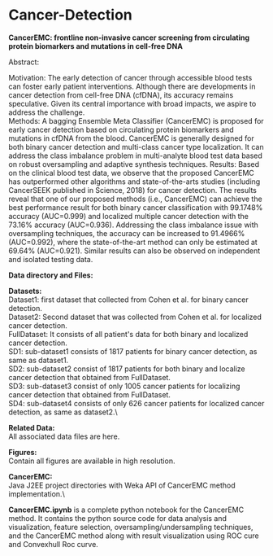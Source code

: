 # Cancer-Detection
**CancerEMC: frontline non-invasive cancer screening from circulating protein biomarkers and mutations in cell-free DNA**

Abstract:

Motivation: The early detection of cancer through accessible blood tests can foster early patient interventions. Although there are developments in cancer detection from cell-free DNA (cfDNA), its accuracy remains speculative. Given its central importance with broad impacts, we aspire to address the challenge.  
Methods: A bagging Ensemble Meta Classifier (CancerEMC) is proposed for early cancer detection based on circulating protein biomarkers and mutations in cfDNA from the blood. CancerEMC is generally designed for both binary cancer detection and multi-class cancer type localization. It can address the class imbalance problem in multi-analyte blood test data based on robust oversampling and adaptive synthesis techniques.
Results: Based on the clinical blood test data, we observe that the proposed CancerEMC has outperformed other algorithms and state-of-the-arts studies (including CancerSEEK published in Science, 2018) for cancer detection. The results reveal that one of our proposed methods (i.e., CancerEMC) can achieve the best performance result for both binary cancer classification with 99.1748% accuracy (AUC=0.999) and localized multiple cancer detection with the 73.16% accuracy (AUC=0.936). Addressing the class imbalance issue with oversampling techniques, the accuracy can be increased to 91.4966% (AUC=0.992), where the state-of-the-art method can only be estimated at 69.64% (AUC=0.921). Similar results can also be observed on independent and isolated testing data.

**Data directory and Files:**

**Datasets:**\
Dataset1: first dataset that collected from Cohen et al. for binary cancer detection.\
Dataset2: Second dataset that was collected from Cohen et al. for localized cancer detection. \
FullDataset: It consists of all patient's data for both binary and localized cancer detection.\
SD1: sub-dataset1 consists of 1817 patients for binary cancer detection, as same as dataset1.\
SD2: sub-dataset2 consist of 1817 patients for both binary and localize cancer detection that obtained from FullDataset.\
SD3: sub-dataset3 consist of only 1005 cancer patients for localizing cancer detection that obtained from FullDataset.\
SD4: sub-dataset4 consists of only 626 cancer patients for localized cancer detection, as same as dataset2.\

**Related Data:**\
All associated data files are here.

**Figures:**\
Contain all figures are available in high resolution.

**CancerEMC:**\
Java J2EE project directories with Weka API of CancerEMC method implementation.\

**CancerEMC.ipynb** is a complete python notebook for the CancerEMC method. It contains the python source code for data analysis and visualization, feature selection, oversampling/undersampling techniques, and the CancerEMC method along with result visualization using ROC cure and Convexhull Roc curve.
